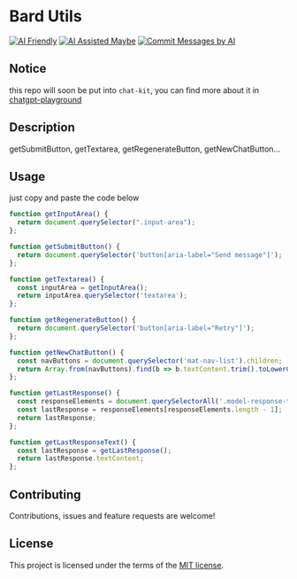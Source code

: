 # Bard Utils

[![AI Friendly](https://img.shields.io/badge/AI-Friendly-pink?style=for-the-badge)](https://github.com/mefengl/made-by-ai)
[![AI Assisted Maybe](https://img.shields.io/badge/AI%20Assisted-Maybe-yellow?style=for-the-badge)](https://github.com/mefengl/made-by-ai)
[![Commit Messages by AI](https://img.shields.io/badge/Commit%20Messages%20by-AI-green?style=for-the-badge)](https://github.com/mefengl/made-by-ai)

## Notice

this repo will soon be put into `chat-kit`, you can find more about it in [chatgpt-playground](https://github.com/mefengl/chatgpt-playground)

## Description

getSubmitButton, getTextarea, getRegenerateButton, getNewChatButton...

## Usage

just copy and paste the code below

```js
function getInputArea() {
  return document.querySelector(".input-area");
};
```

```js
function getSubmitButton() {
  return document.querySelector('button[aria-label="Send message"]');
};
```

```js
function getTextarea() {
  const inputArea = getInputArea();
  return inputArea.querySelector('textarea');
};
```

```js
function getRegenerateButton() {
  return document.querySelector('button[aria-label="Retry"]');
};
```

```js
function getNewChatButton() {
  const navButtons = document.querySelector('mat-nav-list').children;
  return Array.from(navButtons).find(b => b.textContent.trim().toLowerCase().includes('reset chat'));
};
```

```js
function getLastResponse() {
  const responseElements = document.querySelectorAll('.model-response-text');
  const lastResponse = responseElements[responseElements.length - 1];
  return lastResponse;
};
```

```js
function getLastResponseText() {
  const lastResponse = getLastResponse();
  return lastResponse.textContent;
};
```

## Contributing

Contributions, issues and feature requests are welcome!

## License

This project is licensed under the terms of the [MIT license](/LICENSE).
